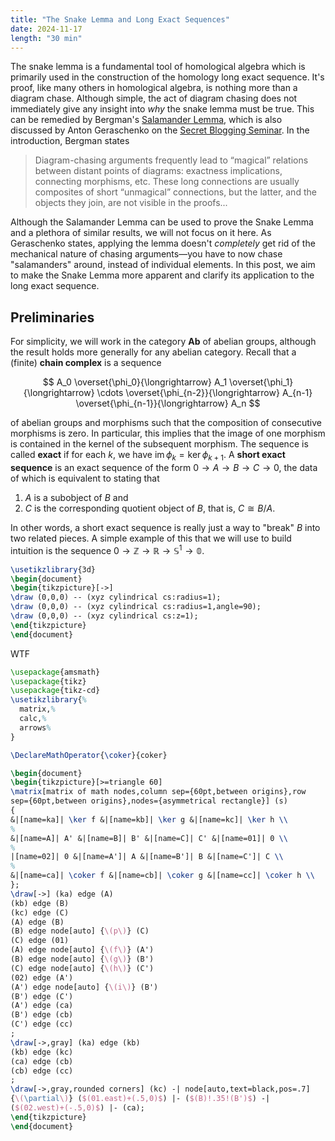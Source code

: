 ```yaml
---
title: "The Snake Lemma and Long Exact Sequences"
date: 2024-11-17
length: "30 min"
---
```


The snake lemma is a fundamental tool of homological algebra which is primarily used in the construction of the homology long exact sequence. It's proof, like many others in homological algebra, is nothing more than a diagram chase. Although simple, the act of diagram chasing does not immediately give any insight into _why_ the snake lemma must be true. This can be remedied by Bergman's [Salamander Lemma](https://arxiv.org/abs/1108.0958), which is also discussed by Anton Geraschenko on the [Secret Blogging Seminar](https://sbseminar.wordpress.com/2007/11/13/anton-geraschenko-the-salamander-lemma/). In the introduction, Bergman states

> Diagram-chasing arguments frequently lead to “magical” relations between distant points of diagrams: exactness implications, connecting morphisms, etc. These long connections are usually composites of short “unmagical” connections, but the latter, and the objects they join, are not visible in the proofs...

Although the Salamander Lemma can be used to prove the Snake Lemma and a plethora of similar results, we will not focus on it here. As Geraschenko states, applying the lemma doesn't _completely_ get rid of the mechanical nature of chasing arguments&mdash;you have to now chase "salamanders" around, instead of individual elements. In this post, we aim to make the Snake Lemma more apparent and clarify its application to the long exact sequence.

## Preliminaries

For simplicity, we will work in the category $\mathbf{Ab}$ of abelian groups, although the result holds more generally for any abelian category. Recall that a (finite) **chain complex** is a sequence

$$
A_0 \overset{\phi_0}{\longrightarrow} A_1 \overset{\phi_1}{\longrightarrow} \cdots \overset{\phi_{n-2}}{\longrightarrow} A_{n-1} \overset{\phi_{n-1}}{\longrightarrow} A_n
$$

of abelian groups and morphisms such that the composition of consecutive morphisms is zero. In particular, this implies that the image of one morphism is contained in the kernel of the subsequent morphism. The sequence is called **exact** if for each $k$, we have $\operatorname{im} \phi_k = \ker \phi_{k+1}$. A **short exact sequence** is an exact sequence of the form $0 \to A \to B \to C \to 0$, the data of which is equivalent to stating that

1.  $A$ is a subobject of $B$ and
2.  $C$ is the corresponding quotient object of $B$, that is, $C \cong B/A$.

In other words, a short exact sequence is really just a way to "break" $B$ into two related pieces. A simple example of this that we will use to build intuition is the sequence $0 \to \mathbb{Z} \to \mathbb{R} \to \mathbb{S}^{1} \to \mathbb{0}$.

```tex
\usetikzlibrary{3d}
\begin{document}
\begin{tikzpicture}[->]
\draw (0,0,0) -- (xyz cylindrical cs:radius=1);
\draw (0,0,0) -- (xyz cylindrical cs:radius=1,angle=90);
\draw (0,0,0) -- (xyz cylindrical cs:z=1);
\end{tikzpicture}
\end{document}
```

WTF

```tex
\usepackage{amsmath}
\usepackage{tikz}
\usepackage{tikz-cd}
\usetikzlibrary{%
  matrix,%
  calc,%
  arrows%
}

\DeclareMathOperator{\coker}{coker}

\begin{document}
\begin{tikzpicture}[>=triangle 60]
\matrix[matrix of math nodes,column sep={60pt,between origins},row
sep={60pt,between origins},nodes={asymmetrical rectangle}] (s)
{
&|[name=ka]| \ker f &|[name=kb]| \ker g &|[name=kc]| \ker h \\
%
&|[name=A]| A' &|[name=B]| B' &|[name=C]| C' &|[name=01]| 0 \\
%
|[name=02]| 0 &|[name=A']| A &|[name=B']| B &|[name=C']| C \\
%
&|[name=ca]| \coker f &|[name=cb]| \coker g &|[name=cc]| \coker h \\
};
\draw[->] (ka) edge (A)
(kb) edge (B)
(kc) edge (C)
(A) edge (B)
(B) edge node[auto] {\(p\)} (C)
(C) edge (01)
(A) edge node[auto] {\(f\)} (A')
(B) edge node[auto] {\(g\)} (B')
(C) edge node[auto] {\(h\)} (C')
(02) edge (A')
(A') edge node[auto] {\(i\)} (B')
(B') edge (C')
(A') edge (ca)
(B') edge (cb)
(C') edge (cc)
;
\draw[->,gray] (ka) edge (kb)
(kb) edge (kc)
(ca) edge (cb)
(cb) edge (cc)
;
\draw[->,gray,rounded corners] (kc) -| node[auto,text=black,pos=.7]
{\(\partial\)} ($(01.east)+(.5,0)$) |- ($(B)!.35!(B')$) -|
($(02.west)+(-.5,0)$) |- (ca);
\end{tikzpicture}
\end{document}
```

